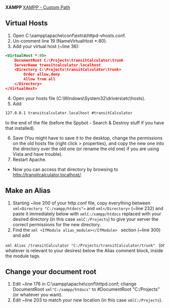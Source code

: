 <b> XAMPP </b> 
[XAMPP - Custom Path](http://stackoverflow.com/questions/1408/make-xampp-apache-serve-file-outside-of-htdocs)


<h2>Virtual Hosts</h2>

1. Open C:\xampp\apache\conf\extra\httpd-vhosts.conf.
2. Un-comment line 19 (NameVirtualHost *:80).
3. Add your virtual host (~line 36):
```xml
<VirtualHost *:80>
    DocumentRoot C:\Projects\transitCalculator\trunk
    ServerName transitcalculator.localhost
    <Directory C:\Projects\transitCalculator\trunk>
        Order allow,deny
        Allow from all
    </Directory>
</VirtualHost>
```
4. Open your hosts file (C:\Windows\System32\drivers\etc\hosts).
5. Add
```xml
127.0.0.1 transitcalculator.localhost #transitCalculator
```
to the end of the file (before the Spybot - Search & Destroy stuff if you have that installed).

6. Save (You might have to save it to the desktop, change the permissions on the old hosts file (right click > properties), and copy the new one into the directory over the old one (or rename the old one) if you are using Vista and have trouble).
7. Restart Apache.

- Now you can access that directory by browsing to http://transitcalculator.localhost/.

<h2> Make an Alias </h2>

1. Starting ~line 200 of your http.conf file, copy everything between ```xml<Directory "C:/xampp/htdocs">``` and ```xml</Directory>``` (~line 232) and paste it immediately below with ```xmlC:/xampp/htdocs``` replaced with your desired directory (in this case ```xmlC:/Projects```) to give your server the correct permissions for the new directory.
2. Find the ```xml <IfModule alias_module></IfModule> ``` section (~line 300) and add

```xml Alias /transitCalculator "C:/Projects/transitCalculator/trunk" ```
(or whatever is relevant to your desires) below the Alias comment block, inside the module tags. 

<h2>Change your document root</h2>

1. Edit ~line 176 in C:\xampp\apache\conf\httpd.conf; change DocumentRoot ```xml"C:/xampp/htdocs"``` to #DocumentRoot "C:/Projects" (or whatever you want).
2. Edit ~line 203 to match your new location (in this case ```xmlC:/Projects```).
